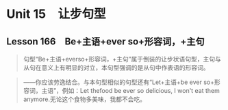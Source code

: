 ﻿ # Unit 15　让步句型
 ## Lesson 166　Be+主语+ever so+形容词，+主句
 
> 句型“Be+主语+everso+形容词，+主句”属于倒装的让步状语句型，主句与从句在意义上有明显的对立，本句型强调的是从句中作表语的形容词。

> ——你应该劳逸结合。与本句型相似的句型还有“Let+主语+be ever so+形容词，主语”，例如：Let thefood be ever so delicious, I won't eat them anymore.无论这个食物多美味，我都不会吃。


 